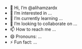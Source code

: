 - 👋 Hi, I’m @alihamzardx
- 👀 I’m interested in ...
- 🌱 I’m currently learning ...
- 💞️ I’m looking to collaborate on ...
- 📫 How to reach me ...
- 😄 Pronouns: ...
- ⚡ Fun fact: ...

<!---
alihamzardx/alihamzardx is a ✨ special ✨ repository because its `README.md` (this file) appears on your GitHub profile.
You can click the Preview link to take a look at your changes.
--->
